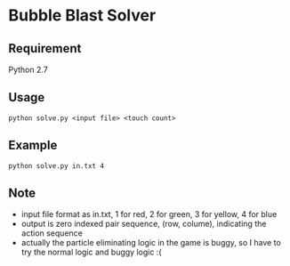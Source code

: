 # Bubble Blast Solver

## Requirement
Python 2.7

## Usage
    python solve.py <input file> <touch count>

## Example
    python solve.py in.txt 4

## Note
- input file format as in.txt, 1 for red, 2 for green, 3 for yellow, 4 for blue
- output is zero indexed pair sequence, (row, colume), indicating the action sequence
- actually the particle eliminating logic in the game is buggy, so I have to try the normal logic and buggy logic :(
